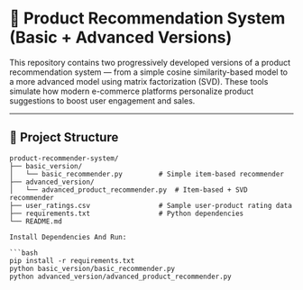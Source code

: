 # 🛒 Product Recommendation System (Basic + Advanced Versions)

This repository contains two progressively developed versions of a product recommendation system — from a simple cosine similarity-based model to a more advanced model using matrix factorization (SVD). These tools simulate how modern e-commerce platforms personalize product suggestions to boost user engagement and sales.

---

## 📁 Project Structure

```plaintext
product-recommender-system/
├── basic_version/
│   └── basic_recommender.py         # Simple item-based recommender
├── advanced_version/
│   └── advanced_product_recommender.py  # Item-based + SVD recommender
├── user_ratings.csv                 # Sample user-product rating data
├── requirements.txt                 # Python dependencies
└── README.md                       

Install Dependencies And Run:

```bash
pip install -r requirements.txt
python basic_version/basic_recommender.py
python advanced_version/advanced_product_recommender.py